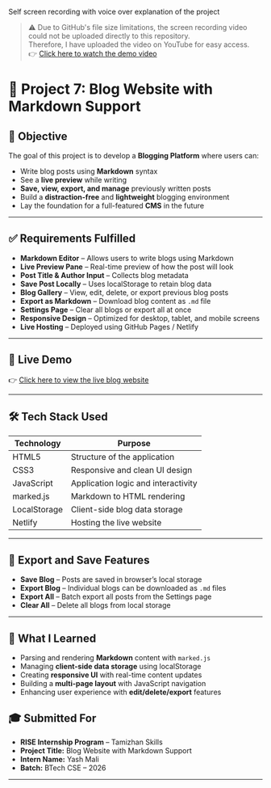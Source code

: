 Self screen recording with voice over explanation of the project

> ⚠️ Due to GitHub's file size limitations, the screen recording video could not be uploaded directly to this repository.  
> Therefore, I have uploaded the video on YouTube for easy access.  
> 👉  [Click here to watch the demo video](https://youtu.be/DFwyOTGi1F4?si=JOkNqrIAQPPCoewi)




# 📰 Project 7: Blog Website with Markdown Support

## 🎯 Objective

The goal of this project is to develop a **Blogging Platform** where users can:

- Write blog posts using **Markdown** syntax  
- See a **live preview** while writing  
- **Save, view, export, and manage** previously written posts  
- Build a **distraction-free** and **lightweight** blogging environment  
- Lay the foundation for a full-featured **CMS** in the future  

---

## ✅ Requirements Fulfilled

- **Markdown Editor** – Allows users to write blogs using Markdown  
- **Live Preview Pane** – Real-time preview of how the post will look  
- **Post Title & Author Input** – Collects blog metadata  
- **Save Post Locally** – Uses localStorage to retain blog data  
- **Blog Gallery** – View, edit, delete, or export previous blog posts  
- **Export as Markdown** – Download blog content as `.md` file  
- **Settings Page** – Clear all blogs or export all at once  
- **Responsive Design** – Optimized for desktop, tablet, and mobile screens  
- **Live Hosting** – Deployed using GitHub Pages / Netlify  

---

## 🔗 Live Demo

👉 [Click here to view the live blog website](https://musical-selkie-586cb7.netlify.app/) 

---

## 🛠️ Tech Stack Used

| Technology | Purpose                                |
|------------|----------------------------------------|
| HTML5      | Structure of the application            |
| CSS3       | Responsive and clean UI design          |
| JavaScript | Application logic and interactivity     |
| marked.js  | Markdown to HTML rendering              |
| LocalStorage | Client-side blog data storage         |
| Netlify    | Hosting the live website                |

---

## 📄 Export and Save Features

- **Save Blog** – Posts are saved in browser’s local storage  
- **Export Blog** – Individual blogs can be downloaded as `.md` files  
- **Export All** – Batch export all posts from the Settings page  
- **Clear All** – Delete all blogs from local storage  

---

## 🧠 What I Learned

- Parsing and rendering **Markdown** content with `marked.js`  
- Managing **client-side data storage** using localStorage  
- Creating **responsive UI** with real-time content updates  
- Building a **multi-page layout** with JavaScript navigation  
- Enhancing user experience with **edit/delete/export** features  

 

## 🎓 Submitted For

- **RISE Internship Program** – Tamizhan Skills  
- **Project Title:** Blog Website with Markdown Support  
- **Intern Name:** Yash Mali  
- **Batch:** BTech CSE – 2026  

---
